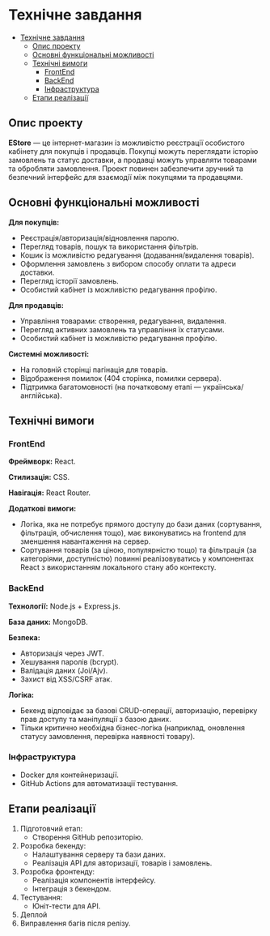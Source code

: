 # Технічне завдання

- [Технічне завдання](#технічне-завдання)
  - [Опис проекту](#опис-проекту)
  - [Основні функціональні можливості](#основні-функціональні-можливості)
  - [Технічні вимоги](#технічні-вимоги)
    - [FrontEnd](#frontend)
    - [BackEnd](#backend)
    - [Інфраструктура](#інфраструктура)
  - [Етапи реалізації](#етапи-реалізації)

## Опис проекту

**EStore** — це інтернет-магазин із можливістю реєстрації особистого кабінету для покупців і продавців. Покупці можуть переглядати історію замовлень та статус доставки, а продавці можуть управляти товарами та обробляти замовлення. Проект повинен забезпечити зручний та безпечний інтерфейс для взаємодії між покупцями та продавцями.

## Основні функціональні можливості

**Для покупців:**

- Реєстрація/авторизація/відновлення паролю.
- Перегляд товарів, пошук та використання фільтрів.
- Кошик із можливістю редагування (додавання/видалення товарів).
- Оформлення замовлень з вибором способу оплати та адреси доставки.
- Перегляд історії замовлень.
- Особистий кабінет із можливістю редагування профілю.

**Для продавців:**

- Управління товарами: створення, редагування, видалення.
- Перегляд активних замовлень та управління їх статусами.
- Особистий кабінет із можливістю редагування профілю.

**Системні можливості:**

- На головній сторінці пагінація для товарів.
- Відображення помилок (404 сторінка, помилки сервера).
- Підтримка багатомовності (на початковому етапі — українська/англійська).

## Технічні вимоги

### FrontEnd

**Фреймворк:** React.

**Стилизація:** CSS.

**Навігація:** React Router.

**Додаткові вимоги:**

- Логіка, яка не потребує прямого доступу до бази даних (сортування, фільтрація, обчислення тощо), має виконуватись на frontend для зменшення навантаження на сервер.
- Сортування товарів (за ціною, популярністю тощо) та фільтрація (за категоріями, доступністю) повинні реалізовуватись у компонентах React з використанням локального стану або контексту.

### BackEnd

**Технології:** Node.js + Express.js.

**База даних:** MongoDB.

**Безпека:**

- Авторизація через JWT.
- Хешування паролів (bcrypt).
- Валідація даних (Joi/Ajv).
- Захист від XSS/CSRF атак.

**Логіка:**

- Бекенд відповідає за базові CRUD-операції, авторизацію, перевірку прав доступу та маніпуляції з базою даних.
- Тільки критично необхідна бізнес-логіка (наприклад, оновлення статусу замовлення, перевірка наявності товару).

### Інфраструктура

- Docker для контейнеризації.
- GitHub Actions для автоматизації тестування.

## Етапи реалізації

1. Підготовчий етап:
   - Створення GitHub репозиторію.
2. Розробка бекенду:
   - Налаштування серверу та бази даних.
   - Реалізація API для авторизації, товарів і замовлень.
3. Розробка фронтенду:
   - Реалізація компонентів інтерфейсу.
   - Інтеграція з бекендом.
4. Тестування:
   - Юніт-тести для API.
5. Деплой
6. Виправлення багів після релізу.
